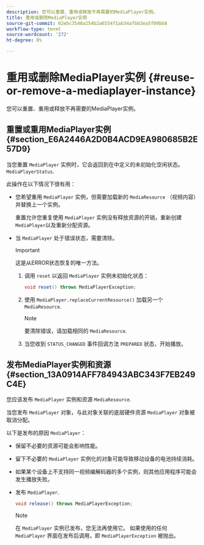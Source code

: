```yaml
---
description: 您可以重置、重用或释放不再需要的MediaPlayer实例。
title: 重用或删除MediaPlayer实例
source-git-commit: 02ebc3548a254b2a6554f1ab34afbb3ea5f09bb8
workflow-type: tm+mt
source-wordcount: '272'
ht-degree: 0%

---
```


# 重用或删除MediaPlayer实例 {#reuse-or-remove-a-mediaplayer-instance}

您可以重置、重用或释放不再需要的MediaPlayer实例。

## 重置或重用MediaPlayer实例 {#section_E6A2446A2D0B4ACD9EA980685B2E57D9}

当您重置 `MediaPlayer` 实例时，它会返回到在中定义的未初始化空闲状态。 `MediaPlayerStatus`.

此操作在以下情况下很有用：

* 您希望重用 `MediaPlayer` 实例，但需要加载新的 `MediaResource` （视频内容）并替换上一个实例。

  重置允许您重复使用 `MediaPlayer` 实例没有释放资源的开销，重新创建 `MediaPlayer`以及重新分配资源。

* 当 `MediaPlayer` 处于错误状态，需要清除。

  >[!IMPORTANT]
  >
  >这是从ERROR状态恢复的唯一方法。

   1. 调用 `reset` 以返回 `MediaPlayer` 实例未初始化状态：

      ```java
      void reset() throws MediaPlayerException; 
      ```

   1. 使用 `MediaPlayer.replaceCurrentResource()` 加载另一个 `MediaResource`.

      >[!NOTE]
      >
      >要清除错误，请加载相同的 `MediaResource`.

   1. 当您收到 `STATUS_CHANGED` 事件回调方法 `PREPARED` 状态，开始播放。

## 发布MediaPlayer实例和资源 {#section_13A0914AFF784943ABC343F7EB249C4E}

您应该发布 `MediaPlayer` 实例和资源 `MediaResource`.

当您发布 `MediaPlayer` 对象，与此对象关联的底层硬件资源 `MediaPlayer` 对象被取消分配。

以下是发布的原因 `MediaPlayer`：

* 保留不必要的资源可能会影响性能。
* 留下不必要的 `MediaPlayer` 实例化的对象可能导致移动设备的电池持续消耗。
* 如果某个设备上不支持同一视频编解码器的多个实例，则其他应用程序可能会发生播放失败。

* 发布 `MediaPlayer`.

  ```java
  void release() throws MediaPlayerException;
  ```

  >[!NOTE]
  >
  >在 `MediaPlayer` 实例已发布，您无法再使用它。 如果使用的任何 `MediaPlayer` 界面在发布后调用，即 `MediaPlayerException` 被抛出。
